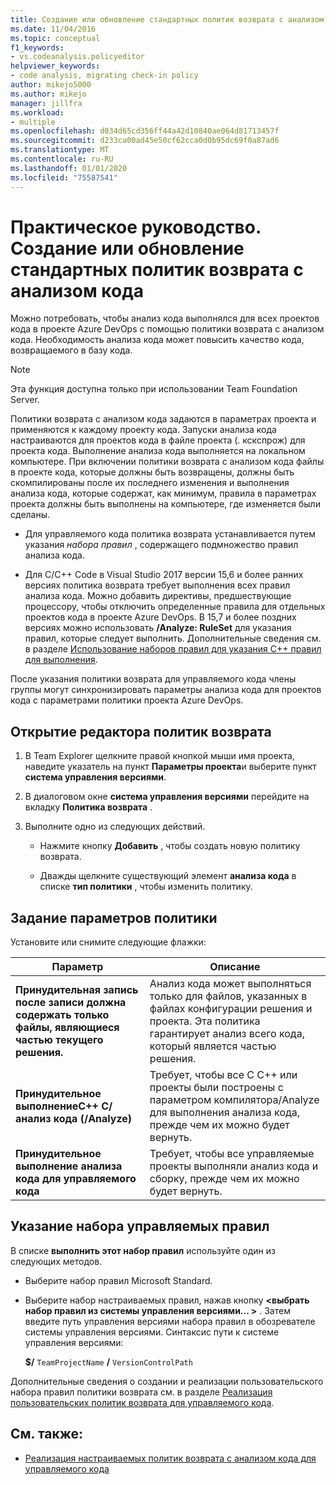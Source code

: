 ```yaml
---
title: Создание или обновление стандартных политик возврата с анализом кода
ms.date: 11/04/2016
ms.topic: conceptual
f1_keywords:
- vs.codeanalysis.policyeditor
helpviewer_keywords:
- code analysis, migrating check-in policy
author: mikejo5000
ms.author: mikejo
manager: jillfra
ms.workload:
- multiple
ms.openlocfilehash: d034d65cd356ff44a42d10840ae064d81713457f
ms.sourcegitcommit: d233ca00ad45e50cf62cca0d0b95dc69f0a87ad6
ms.translationtype: MT
ms.contentlocale: ru-RU
ms.lasthandoff: 01/01/2020
ms.locfileid: "75587541"
---
```

# <a name="how-to-create-or-update-standard-code-analysis-check-in-policies"></a>Практическое руководство. Создание или обновление стандартных политик возврата с анализом кода

Можно потребовать, чтобы анализ кода выполнялся для всех проектов кода в проекте Azure DevOps с помощью политики возврата с анализом кода. Необходимость анализа кода может повысить качество кода, возвращаемого в базу кода.

> [!NOTE]
> Эта функция доступна только при использовании Team Foundation Server.

Политики возврата с анализом кода задаются в параметрах проекта и применяются к каждому проекту кода. Запуски анализа кода настраиваются для проектов кода в файле проекта (. кскспрож) для проекта кода. Выполнение анализа кода выполняется на локальном компьютере. При включении политики возврата с анализом кода файлы в проекте кода, которые должны быть возвращены, должны быть скомпилированы после их последнего изменения и выполнения анализа кода, которые содержат, как минимум, правила в параметрах проекта должны быть выполнены на компьютере, где изменяется были сделаны.

- Для управляемого кода политика возврата устанавливается путем указания *набора правил* , содержащего подмножество правил анализа кода.

- Для C/C++ Code в Visual Studio 2017 версии 15,6 и более ранних версиях политика возврата требует выполнения всех правил анализа кода. Можно добавить директивы, предшествующие процессору, чтобы отключить определенные правила для отдельных проектов кода в проекте Azure DevOps. В 15,7 и более поздних версиях можно использовать **/Analyze: RuleSet** для указания правил, которые следует выполнить. Дополнительные сведения см. в разделе [Использование наборов правил для указания C++ правил для выполнения](using-rule-sets-to-specify-the-cpp-rules-to-run.md).

После указания политики возврата для управляемого кода члены группы могут синхронизировать параметры анализа кода для проектов кода с параметрами политики проекта Azure DevOps.

## <a name="to-open-the-check-in-policy-editor"></a>Открытие редактора политик возврата

1. В Team Explorer щелкните правой кнопкой мыши имя проекта, наведите указатель на пункт **Параметры проекта**и выберите пункт **система управления версиями**.

1. В диалоговом окне **система управления версиями** перейдите на вкладку **Политика возврата** .

1. Выполните одно из следующих действий.

    - Нажмите кнопку **Добавить** , чтобы создать новую политику возврата.

    - Дважды щелкните существующий элемент **анализа кода** в списке **тип политики** , чтобы изменить политику.

## <a name="to-set-policy-options"></a>Задание параметров политики

Установите или снимите следующие флажки:

|Параметр|Описание|
|------------|-----------------|
|**Принудительная запись после записи должна содержать только файлы, являющиеся частью текущего решения.**|Анализ кода может выполняться только для файлов, указанных в файлах конфигурации решения и проекта. Эта политика гарантирует анализ всего кода, который является частью решения.|
|**Принудительное выполнениеC++ C/анализ кода (/Analyze)**|Требует, чтобы все C C++ или проекты были построены с параметром компилятора/Analyze для выполнения анализа кода, прежде чем их можно будет вернуть.|
|**Принудительное выполнение анализа кода для управляемого кода**|Требует, чтобы все управляемые проекты выполняли анализ кода и сборку, прежде чем их можно будет вернуть.|

## <a name="to-specify-a-managed-rule-set"></a>Указание набора управляемых правил

В списке **выполнить этот набор правил** используйте один из следующих методов.

- Выберите набор правил Microsoft Standard.

- Выберите набор настраиваемых правил, нажав кнопку **\<выбрать набор правил из системы управления версиями... >** . Затем введите путь управления версиями набора правил в обозревателе системы управления версиями. Синтаксис пути к системе управления версиями:

   **$/** `TeamProjectName` **/** `VersionControlPath`

Дополнительные сведения о создании и реализации пользовательского набора правил политики возврата см. в разделе [Реализация пользовательских политик возврата для управляемого кода](../code-quality/implementing-custom-code-analysis-check-in-policies-for-managed-code.md).

## <a name="see-also"></a>См. также:

- [Реализация настраиваемых политик возврата с анализом кода для управляемого кода](../code-quality/implementing-custom-code-analysis-check-in-policies-for-managed-code.md)
